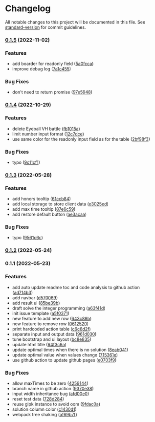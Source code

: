 # Changelog

All notable changes to this project will be documented in this file. See [standard-version](https://github.com/conventional-changelog/standard-version) for commit guidelines.

### [0.1.5](https://github.com/qq88976321/gbf-beautify-honors-web/compare/v0.1.4...v0.1.5) (2022-11-02)


### Features

* add boarder for readonly field ([5a0fcca](https://github.com/qq88976321/gbf-beautify-honors-web/commit/5a0fcca30341f1ee3acf0e3ac5328a5b8df9632f))
* improve debug log ([7a1c455](https://github.com/qq88976321/gbf-beautify-honors-web/commit/7a1c4555b9c11b626001b6fa2cc6998cfbda880e))


### Bug Fixes

* don't need to return promise ([97e5948](https://github.com/qq88976321/gbf-beautify-honors-web/commit/97e5948a5a7e9e6d24c193b7d24dfe547ca5ec10))

### [0.1.4](https://github.com/qq88976321/gbf-beautify-honors-web/compare/v0.1.3...v0.1.4) (2022-10-29)


### Features

* delete Eyeball VH battle ([fb1015a](https://github.com/qq88976321/gbf-beautify-honors-web/commit/fb1015a0dbe5e869a818328767afca4c5495f2cc))
* limit number input format ([12c7dce](https://github.com/qq88976321/gbf-beautify-honors-web/commit/12c7dcefcf2bf801c9728ef00ff459030ac26731))
* use same color for the readonly input field as for the table ([2bf98f3](https://github.com/qq88976321/gbf-beautify-honors-web/commit/2bf98f3de8386fd29f8bb2050667b409dd7a5474))


### Bug Fixes

* typo ([9c11cf1](https://github.com/qq88976321/gbf-beautify-honors-web/commit/9c11cf17f8d494467ff9ed58be50dc698916f883))

### [0.1.3](https://github.com/qq88976321/gbf-beautify-honors-web/compare/v0.1.2...v0.1.3) (2022-05-28)


### Features

* add honors tooltip ([61ccb84](https://github.com/qq88976321/gbf-beautify-honors-web/commit/61ccb84ae7d82d3b28466c904a16097ee398fa2f))
* add local storage to store client data ([e3025ed](https://github.com/qq88976321/gbf-beautify-honors-web/commit/e3025ed3b16154aca280c5ed304d0c8c964185dd))
* add max time tooltip ([87e6c59](https://github.com/qq88976321/gbf-beautify-honors-web/commit/87e6c591790e3ebb29dd087dfc0f90996bedb034))
* add restore default button ([ae3acaa](https://github.com/qq88976321/gbf-beautify-honors-web/commit/ae3acaa85c476af0d7c986c4bb4bc149a5e50a15))


### Bug Fixes

* typo ([9561c6c](https://github.com/qq88976321/gbf-beautify-honors-web/commit/9561c6cc1f55cbca59e42310d6235c73f8be4183))

### [0.1.2](https://github.com/qq88976321/gbf-beautify-honors-web/compare/v0.1.1...v0.1.2) (2022-05-24)

### 0.1.1 (2022-05-23)


### Features

* add auto update readme toc and code analysis to github action ([ad714b3](https://github.com/qq88976321/gbf-beautify-honors-web/commit/ad714b352ff796960561aaab935e67e70c6a06d2))
* add navbar ([d570069](https://github.com/qq88976321/gbf-beautify-honors-web/commit/d570069642536f788b1ea6a95eb283154f365629))
* add result ui ([85be39b](https://github.com/qq88976321/gbf-beautify-honors-web/commit/85be39b6d38d6080dfe2b02eae0ca0c3794b78d5))
* draft solve the integer programming ([a63f41d](https://github.com/qq88976321/gbf-beautify-honors-web/commit/a63f41dc59f895acea8db2df2eb4bbfe4d2856c5))
* init issue template ([a5f0371](https://github.com/qq88976321/gbf-beautify-honors-web/commit/a5f037126edeef30edb879afcf5e36a3daf88f79))
* new feature to add new row ([643c88b](https://github.com/qq88976321/gbf-beautify-honors-web/commit/643c88bfac4dfd33be0a02ac0d8898e6442d5781))
* new feature to remove row ([0612520](https://github.com/qq88976321/gbf-beautify-honors-web/commit/0612520d1fbeb19f3bbf13235a3120826ddb0255))
* print hardcoded action table ([c6c6d2f](https://github.com/qq88976321/gbf-beautify-honors-web/commit/c6c6d2f3501b5a7354fa20a5359033cce9bdab4a))
* separate input and output data ([961d030](https://github.com/qq88976321/gbf-beautify-honors-web/commit/961d030a2b1268deb8a92bd02388495b62529397))
* tune bootstrap and ui layout ([bc8e835](https://github.com/qq88976321/gbf-beautify-honors-web/commit/bc8e835bcb5f3ade11d0ac0407946bcc25d2e119))
* update html title ([64f3c9a](https://github.com/qq88976321/gbf-beautify-honors-web/commit/64f3c9a44f09877c3c417c8069722c74afa1b563))
* update optimal times when there is no solution ([8eab041](https://github.com/qq88976321/gbf-beautify-honors-web/commit/8eab041adec7752398206bc6c97893b1b04395b5))
* update optimal value when values change ([715361e](https://github.com/qq88976321/gbf-beautify-honors-web/commit/715361edc28a891042de85572f95894c03c8281f))
* use github action to update github pages ([e0703f9](https://github.com/qq88976321/gbf-beautify-honors-web/commit/e0703f928a11a85fa00805e3ebc778faf2063045))


### Bug Fixes

* allow maxTimes to be zero ([4259144](https://github.com/qq88976321/gbf-beautify-honors-web/commit/4259144a3e32dabb4a9c689f52bf889dc8aefb2c))
* branch name in github action ([9370e38](https://github.com/qq88976321/gbf-beautify-honors-web/commit/9370e38a065b09b196370b300c3075f440aa8f0f))
* input width inheritance bug ([afd00e0](https://github.com/qq88976321/gbf-beautify-honors-web/commit/afd00e0b94a5cf949fe1e6f431b0b31d118249a4))
* reset test data ([728d284](https://github.com/qq88976321/gbf-beautify-honors-web/commit/728d284531269105590e32c1e1f73520e3ce29e1))
* reuse glpk instance to avoid oom ([9fdac0a](https://github.com/qq88976321/gbf-beautify-honors-web/commit/9fdac0a82c5bd924069be763fe6cd50da3c0cbd8))
* solution column color ([c1430d1](https://github.com/qq88976321/gbf-beautify-honors-web/commit/c1430d1ba720706bbe3378c5a6b9c0a3ea9d9b14))
* webpack tree shaking ([af69b7f](https://github.com/qq88976321/gbf-beautify-honors-web/commit/af69b7f1544474067941f93a683da468a33d0972))
